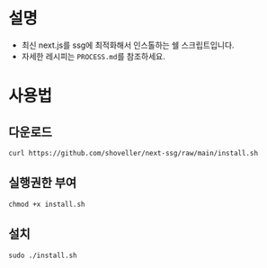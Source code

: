 # 설명
- 최신 next.js를 ssg에 최적화해서 인스톨하는 쉘 스크립트입니다.  
- 자세한 레시피는 `PROCESS.md`를 참조하세요.

# 사용법
## 다운로드
```shell
curl https://github.com/shoveller/next-ssg/raw/main/install.sh
```

## 실행권한 부여
```shell
chmod +x install.sh
```

## 설치
```shell
sudo ./install.sh
```
